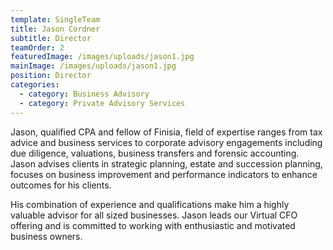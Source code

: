 ```yaml
---
template: SingleTeam
title: Jason Cordner
subtitle: Director
teamOrder: 2
featuredImage: /images/uploads/jason1.jpg
mainImage: /images/uploads/jason1.jpg
position: Director
categories:
  - category: Business Advisory
  - category: Private Advisory Services
---
```


Jason, qualified CPA and fellow of Finisia, field of expertise ranges from tax advice and business services to corporate advisory engagements including due diligence, valuations, business transfers and forensic accounting. Jason advises clients in strategic planning, estate and succession planning, focuses on business improvement and performance indicators to enhance outcomes for his clients.

His combination of experience and qualifications make him a highly valuable advisor for all sized businesses. Jason leads our Virtual CFO offering and is committed to working with enthusiastic and motivated business owners.
